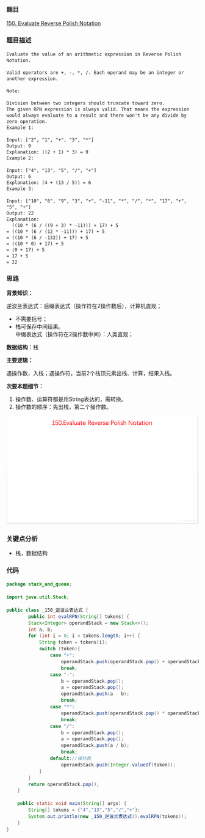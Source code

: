 ### 题目
[150. Evaluate Reverse Polish Notation](https://leetcode.com/problems/evaluate-reverse-polish-notation/)

### 题目描述
```
Evaluate the value of an arithmetic expression in Reverse Polish Notation.

Valid operators are +, -, *, /. Each operand may be an integer or another expression.

Note:

Division between two integers should truncate toward zero.
The given RPN expression is always valid. That means the expression would always evaluate to a result and there won't be any divide by zero operation.
Example 1:

Input: ["2", "1", "+", "3", "*"]
Output: 9
Explanation: ((2 + 1) * 3) = 9
Example 2:

Input: ["4", "13", "5", "/", "+"]
Output: 6
Explanation: (4 + (13 / 5)) = 6
Example 3:

Input: ["10", "6", "9", "3", "+", "-11", "*", "/", "*", "17", "+", "5", "+"]
Output: 22
Explanation: 
  ((10 * (6 / ((9 + 3) * -11))) + 17) + 5
= ((10 * (6 / (12 * -11))) + 17) + 5
= ((10 * (6 / -132)) + 17) + 5
= ((10 * 0) + 17) + 5
= (0 + 17) + 5
= 17 + 5
= 22
```

### 思路
**背景知识：**

逆波兰表达式：后缀表达式（操作符在2操作数后），计算机直观；  
* 不需要括号；  
* 栈可保存中间结果。  
中缀表达式（操作符在2操作数中间）：人类直观；

**数据结构**：栈

**主要逻辑：**

遇操作数，入栈；遇操作符，当前2个栈顶元素出栈、计算，结果入栈。

**次要本题细节：**

1. 操作数、运算符都是用String表达的，需转换。
2. 操作数的顺序：先出栈，第二个操作数。

![pic](https://github.com/zhangbotong/LeetCode/blob/master/assets/150.gif)

### 关键点分析
* 栈，数据结构

### 代码
```java
package stack_and_queue;

import java.util.Stack;

public class _150_逆波兰表达式 {
        public int evalRPN(String[] tokens) {
        Stack<Integer> operandStack = new Stack<>();
        int a, b;
        for (int i = 0; i < tokens.length; i++) {
            String token = tokens[i];
            switch (token){
                case "+":
                    operandStack.push(operandStack.pop() + operandStack.pop());
                    break;
                case "-":
                    b = operandStack.pop();
                    a = operandStack.pop();
                    operandStack.push(a - b);
                    break;
                case "*":
                    operandStack.push(operandStack.pop() * operandStack.pop());
                    break;
                case "/":
                    b = operandStack.pop();
                    a = operandStack.pop();
                    operandStack.push(a / b);
                    break;
                default://操作数
                    operandStack.push(Integer.valueOf(token));
            }
        }
        return operandStack.pop();
    }

    public static void main(String[] args) {
        String[] tokens = {"4","13","5","/","+"};
        System.out.println(new _150_逆波兰表达式().evalRPN(tokens));
    }
}

```